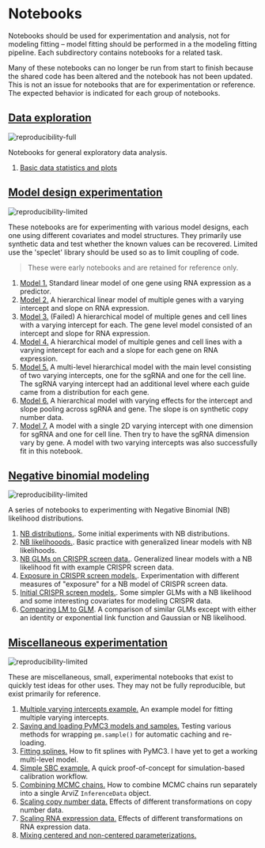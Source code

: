# Notebooks

Notebooks should be used for experimentation and analysis, not for modeling fitting – model fitting should be performed in a the modeling fitting pipeline.
Each subdirectory contains notebooks for a related task.

Many of these notebooks can no longer be run from start to finish because the shared code has been altered and the notebook has not been updated.
This is not an issue for notebooks that are for experimentation or reference.
The expected behavior is indicated for each group of notebooks.

## [Data exploration](data-exploration)

![reproducibility-full](https://img.shields.io/badge/reproducibility-full-brightgreen.svg?style=flat)

Notebooks for general exploratory data analysis.

1. [Basic data statistics and plots](001_001_basic-data-statistics-and-plots.md)

## [Model design experimentation](model_design_experimentation)

![reproducibility-limited](https://img.shields.io/badge/reproducibility-limited-orange.svg?style=flat)

These notebooks are for experimenting with various model designs, each one using different covariates and model structures.
They primarily use synthetic data and test whether the known values can be recovered.
Limited use the 'speclet' library should be used so as to limit coupling of code.

> These were early notebooks and are retained for reference only.

1. [Model 1.](model_design_experimentation/005_005_model-experimentation-m1.md) Standard linear model of one gene using RNA expression as a predictor.
2. [Model 2.](model_design_experimentation/005_007_model-experimentation-m2.md) A hierarchical linear model of multiple genes with a varying intercept and slope on RNA expression.
3. [Model 3.](model_design_experimentation/005_009_model-experimentation-m3.md) (Failed) A hierarchical model of multiple genes and cell lines with a varying intercept for each. The gene level model consisted of an intercept and slope for RNA expression.
4. [Model 4.](model_design_experimentation/005_011_model-experimentation-m4.md) A hierarchical model of multiple genes and cell lines with a varying intercept for each and a slope for each gene on RNA expression.
5. [Model 5.](model_design_experimentation/005_013_model-experimentation-m5.md) A multi-level hierarchical model with the main level consisting of two varying intercepts, one for the sgRNA and one for the cell line. The sgRNA varying intercept had an additional level where each guide came from a distribution for each gene.
6. [Model 6.](model_design_experimentation/005_015_model-experimentation-m6.md) A hierarchical model with varying effects for the intercept and slope pooling across sgRNA and gene. The slope is on synthetic copy number data.
7. [Model 7.](model_design_experimentation/005_017_model-experimentation-m7.md) A model with a single 2D varying intercept with one dimension for sgRNA and one for cell line. Then try to have the sgRNA dimension vary by gene. A model with two varying intercepts was also successfully fit in this notebook.

## [Negative binomial modeling](negative-binomial-modeling)

![reproducibility-limited](https://img.shields.io/badge/reproducibility-limited-orange.svg?style=flat)

A series of notebooks to experimenting with Negative Binomial (NB) likelihood distributions.

1. [NB distributions.](005_004_negative-binomial-distribution-experimentation.md). Some initial experiments with NB distributions.
1. [NB likelihooods.](005_005_basic-experimentation.md). Basic practice with generalized linear models with NB likelihoods.
1. [NB GLMs on CRISPR screen data.](005_010_simulation-nb-crispr.md). Generalized linear models with a NB likelihood fit with example CRISPR screen data.
1. [Exposure in CRISPR screen models.](005_013_different-exposure-methods.md). Experimentation with different measures of "exposure" for a NB model of CRISPR screen data.
1. [Initial CRISPR screen models.](005_015_simple-models-real-data.md). Some simpler GLMs with a NB likelihood and some interesting covariates for modeling CRISPR data.
1. [Comparing LM to GLM](005_020_compare-nb-to-normal.md). A comparison of similar GLMs except with either an identity or exponential link function and Gaussian or NB likelihood.

## [Miscellaneous experimentation](experimentation)

![reproducibility-limited](https://img.shields.io/badge/reproducibility-limited-orange.svg?style=flat)

These are miscellaneous, small, experimental notebooks that exist to quickly test ideas for other uses.
They may not be fully reproducible, but exist primarily for reference.

1. [Multiple varying intercepts example.](experimentation/999_005_experimentation.md) An example model for fitting multiple varying intercepts.
2. [Saving and loading PyMC3 models and samples.](experimentation/999_010_saving-and-loading-models.md) Testing various methods for wrapping `pm.sample()` for automatic caching and re-loading.
3. [Fitting splines.](experimentation/999_015_splines-in-pymc3.md) How to fit splines with PyMC3. I have yet to get a working multi-level model.
4. [Simple SBC example.](999_020_simulation-based-calibration.md) A quick proof-of-concept for simulation-based calibration workflow.
5. [Combining MCMC chains.](999_025_combining-chains.md) How to combine MCMC chains run separately into a single ArviZ `InferenceData` object.
6. [Scaling copy number data.](999_030_scaling-copy-number.md) Effects of different transformations on copy number data.
7. [Scaling RNA expression data.](999_031_scaling-rna-expression.md) Effects of different transformations on RNA expression data.
8. [Mixing centered and non-centered parameterizations.](999_032_mixed-centered-parameterization-pymc3-model.md)
